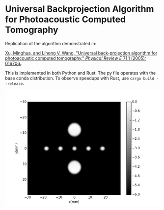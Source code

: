 # Universal Backprojection Algorithm for Photoacoustic Computed Tomography
Replication of the algorithm demonstrated in:

[Xu, Minghua, and Lihong V. Wang. "Universal back-projection algorithm for photoacoustic computed tomography." *Physical Review E* 71.1 (2005): 016706.](https://authors.library.caltech.edu/67913/1/PhysRevE.71.016706.pdf).

This is implemented in both Python and Rust. The py file operates with the base conda distribution. To observe speedups with Rust, use `cargo build --release`.

![alt text](./figure_1.png)
